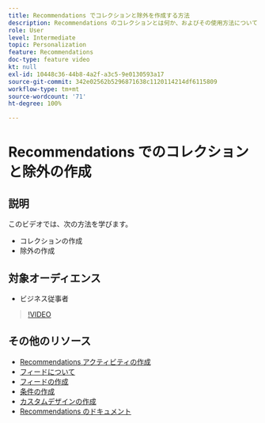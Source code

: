 ```yaml
---
title: Recommendations でコレクションと除外を作成する方法
description: Recommendations のコレクションとは何か、およびその使用方法について学習します。Recommendations の除外とは何か、およびその使用方法について学習します。
role: User
level: Intermediate
topic: Personalization
feature: Recommendations
doc-type: feature video
kt: null
exl-id: 10448c36-44b8-4a2f-a3c5-9e0130593a17
source-git-commit: 342e02562b5296871638c1120114214df6115809
workflow-type: tm+mt
source-wordcount: '71'
ht-degree: 100%

---
```


# Recommendations でのコレクションと除外の作成

## 説明

このビデオでは、次の方法を学びます。

* コレクションの作成
* 除外の作成

## 対象オーディエンス

* ビジネス従事者

>[!VIDEO](https://video.tv.adobe.com/v/27689?quality=12)

## その他のリソース

* [Recommendations アクティビティの作成](create-a-recommendations-activity.md)
* [フィードについて](understanding-feeds.md)
* [フィードの作成](create-a-feed.md)
* [条件の作成](create-criteria.md)
* [カスタムデザインの作成](create-custom-designs.md)
* [Recommendations のドキュメント](https://experienceleague.adobe.com/docs/target/using/recommendations/recommendations.html?lang=ja)
